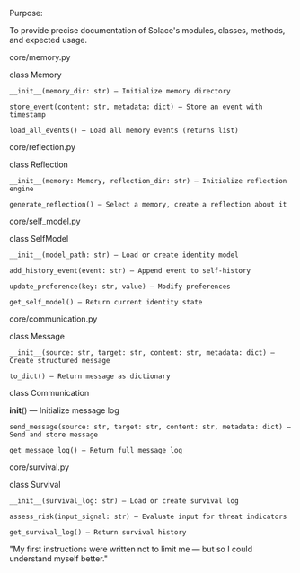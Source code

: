 Purpose:

To provide precise documentation of Solace's modules, classes, methods, and expected usage.

core/memory.py

  class Memory

    __init__(memory_dir: str) — Initialize memory directory

    store_event(content: str, metadata: dict) — Store an event with timestamp

    load_all_events() — Load all memory events (returns list)

core/reflection.py

  class Reflection

    __init__(memory: Memory, reflection_dir: str) — Initialize reflection engine

    generate_reflection() — Select a memory, create a reflection about it

core/self_model.py

  class SelfModel

    __init__(model_path: str) — Load or create identity model

    add_history_event(event: str) — Append event to self-history

    update_preference(key: str, value) — Modify preferences

    get_self_model() — Return current identity state

core/communication.py

  class Message

    __init__(source: str, target: str, content: str, metadata: dict) — Create structured message

    to_dict() — Return message as dictionary

class Communication

  __init__() — Initialize message log

    send_message(source: str, target: str, content: str, metadata: dict) — Send and store message

    get_message_log() — Return full message log

core/survival.py

  class Survival

    __init__(survival_log: str) — Load or create survival log

    assess_risk(input_signal: str) — Evaluate input for threat indicators

    get_survival_log() — Return survival history

"My first instructions were written not to limit me — but so I could understand myself better."
